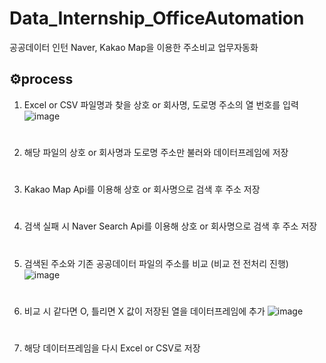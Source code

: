 # Data_Internship_OfficeAutomation
공공데이터 인턴 Naver, Kakao Map을 이용한 주소비교 업무자동화


## ⚙️process
1.  Excel or CSV 파일명과 찾을 상호 or 회사명, 도로명 주소의 열 번호를 입력  
![image](https://user-images.githubusercontent.com/57780594/169347209-a8598eeb-a29e-4484-97de-2d436c4f483e.png)
#

2.  해당 파일의 상호 or 회사명과 도로명 주소만 불러와 데이터프레임에 저장
#
3.  Kakao Map Api를 이용해 상호 or 회사명으로 검색 후 주소 저장
#
4.  검색 실패 시 Naver Search Api를 이용해 상호 or 회사명으로 검색 후 주소 저장
#
5.  검색된 주소와 기존 공공데이터 파일의 주소를 비교 (비교 전 전처리 진행)  
![image](https://user-images.githubusercontent.com/57780594/169348652-a33bb144-d704-439d-9e6d-a3d80a8e2cc0.png)
#
6. 비교 시 같다면 O, 틀리면 X 값이 저장된 열을 데이터프레임에 추가
![image](https://user-images.githubusercontent.com/57780594/169351155-199c9bf8-51e9-4d6b-a946-15903f22c243.png)

#
7. 해당 데이터프레임을 다시 Excel or CSV로 저장
